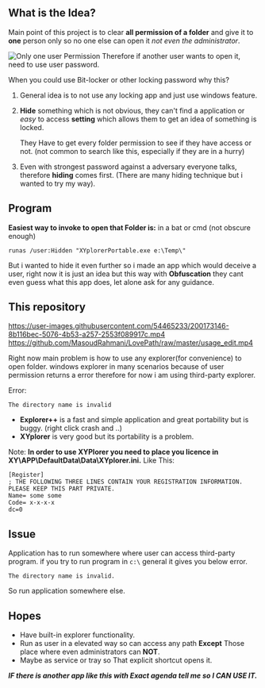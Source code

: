 What is the Idea?
------------
Main point of this project is to clear **all permission of a folder** and give it to **one** person only so no one else can open it *not even the administrator*.

![Only one user Permission](https://i.imgur.com/duG5djv.jpeg)
Therefore if another user wants to open it, need to use user password.

When you could use Bit-locker or other locking password why this?

 1. General idea is to not use any locking app and just use windows
        feature. 

2. **Hide** something which is not obvious, they can't find a
        application or *easy* to access **setting** which allows them to get an
        idea of something is locked. 

	They Have to get every folder permission to see if they have access or not. (not common to search like this,
        especially if they are in a hurry)

3. Even with strongest password against a adversary everyone talks, therefore **hiding** comes first. (There
        are many hiding technique but i wanted to try my way).

Program
-------------

**Easiest way to invoke to open that Folder is:** in a bat or cmd (not obscure enough)

    runas /user:Hidden "XYplorerPortable.exe e:\Temp\"

But i wanted to hide it even further so i made an app which would deceive a user, right now it is just an idea but this way with **Obfuscation** they cant even guess what this app does, let alone ask for any guidance.

This repository
--------------

https://user-images.githubusercontent.com/54465233/200173146-8b116bec-5076-4b53-a257-2553f089917c.mp4
https://github.com/MasoudRahmani/LovePath/raw/master/usage_edit.mp4

Right now main problem is how to use any explorer(for convenience) to open folder.
windows explorer in many scenarios because of user permission returns a error therefore for now i am using third-party explorer.

Error:

    The directory name is invalid

* **Explorer++** is a fast and simple application and great portability but is buggy. (right click crash and ..)
* **XYplorer** is very good but its portability is a problem.

Note:
**In order to use XYPlorer you need to place you licence in XY\APP\DefaultData\Data\XYplorer.ini.**
Like This:

    [Register]
    ; THE FOLLOWING THREE LINES CONTAIN YOUR REGISTRATION INFORMATION. PLEASE KEEP THIS PART PRIVATE.
    Name= some some
    Code= x-x-x-x
    dc=0

**Issue**
---------
Application has to run somewhere where user can access third-party program. if you try to run program in `c:\` general it gives you below error.

    The directory name is invalid.
So run application somewhere else.

Hopes
--------------
* Have built-in explorer functionality.
* Run as user in a elevated way so can access any path **Except** Those place where even administrators can **NOT**.
* Maybe as service or tray so That explicit shortcut opens it.


***IF there is another app like this with Exact agenda tell me so I CAN USE IT.***
